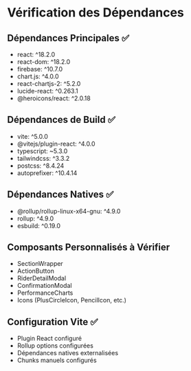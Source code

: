 # Vérification des Dépendances

## Dépendances Principales ✅
- react: ^18.2.0
- react-dom: ^18.2.0
- firebase: ^10.7.0
- chart.js: ^4.0.0
- react-chartjs-2: ^5.2.0
- lucide-react: ^0.263.1
- @heroicons/react: ^2.0.18

## Dépendances de Build ✅
- vite: ^5.0.0
- @vitejs/plugin-react: ^4.0.0
- typescript: ~5.3.0
- tailwindcss: ^3.3.2
- postcss: ^8.4.24
- autoprefixer: ^10.4.14

## Dépendances Natives ✅
- @rollup/rollup-linux-x64-gnu: ^4.9.0
- rollup: ^4.9.0
- esbuild: ^0.19.0

## Composants Personnalisés à Vérifier
- SectionWrapper
- ActionButton
- RiderDetailModal
- ConfirmationModal
- PerformanceCharts
- Icons (PlusCircleIcon, PencilIcon, etc.)

## Configuration Vite ✅
- Plugin React configuré
- Rollup options configurées
- Dépendances natives externalisées
- Chunks manuels configurés
